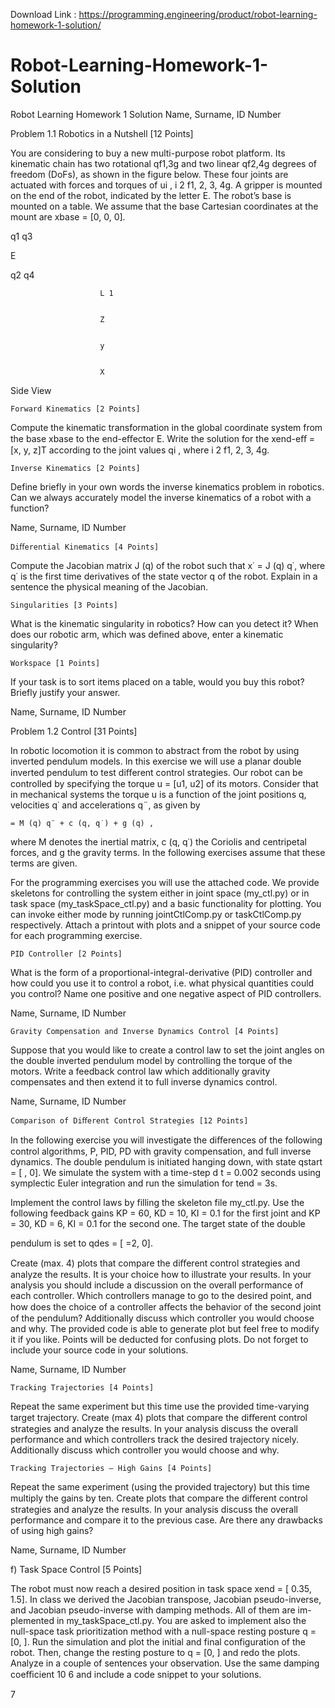 Download Link : https://programming.engineering/product/robot-learning-homework-1-solution/


# Robot-Learning-Homework-1-Solution
Robot Learning Homework 1 Solution
Name, Surname, ID Number

Problem 1.1 Robotics in a Nutshell [12 Points]

You are considering to buy a new multi-purpose robot platform. Its kinematic chain has two rotational qf1,3g and two linear qf2,4g degrees of freedom (DoFs), as shown in the figure below. These four joints are actuated with forces and torques of ui , i 2 f1, 2, 3, 4g. A gripper is mounted on the end of the robot, indicated by the letter E. The robot’s base is mounted on a table. We assume that the base Cartesian coordinates at the mount are xbase = [0, 0, 0].

q1 q3

E

q2 q4

                        L 1
                        	

                        Z
                        	

                        y
                        		

                        X

Side View

    Forward Kinematics [2 Points]

Compute the kinematic transformation in the global coordinate system from the base xbase to the end-eﬀector E. Write the solution for the xend-eﬀ = [x, y, z]T according to the joint values qi , where i 2 f1, 2, 3, 4g.

    Inverse Kinematics [2 Points]

Define briefly in your own words the inverse kinematics problem in robotics. Can we always accurately model the inverse kinematics of a robot with a function?

Name, Surname, ID Number

    Diﬀerential Kinematics [4 Points]

Compute the Jacobian matrix J (q) of the robot such that x˙ = J (q) q˙, where q˙ is the first time derivatives of the state vector q of the robot. Explain in a sentence the physical meaning of the Jacobian.

    Singularities [3 Points]

What is the kinematic singularity in robotics? How can you detect it? When does our robotic arm, which was defined above, enter a kinematic singularity?

    Workspace [1 Points]

If your task is to sort items placed on a table, would you buy this robot? Briefly justify your answer.

Name, Surname, ID Number

Problem 1.2 Control [31 Points]

In robotic locomotion it is common to abstract from the robot by using inverted pendulum models. In this exercise we will use a planar double inverted pendulum to test diﬀerent control strategies. Our robot can be controlled by specifying the torque u = [u1, u2] of its motors. Consider that in mechanical systems the torque u is a function of the joint positions q, velocities q˙ and accelerations q¨, as given by

    = M (q) q¨ + c (q, q˙) + g (q) ,

where M denotes the inertial matrix, c (q, q˙) the Coriolis and centripetal forces, and g the gravity terms. In the following exercises assume that these terms are given.

For the programming exercises you will use the attached code. We provide skeletons for controlling the system either in joint space (my_ctl.py) or in task space (my_taskSpace_ctl.py) and a basic functionality for plotting. You can invoke either mode by running jointCtlComp.py or taskCtlComp.py respectively. Attach a printout with plots and a snippet of your source code for each programming exercise.

    PID Controller [2 Points]

What is the form of a proportional-integral-derivative (PID) controller and how could you use it to control a robot, i.e. what physical quantities could you control? Name one positive and one negative aspect of PID controllers.

Name, Surname, ID Number

    Gravity Compensation and Inverse Dynamics Control [4 Points]

Suppose that you would like to create a control law to set the joint angles on the double inverted pendulum model by controlling the torque of the motors. Write a feedback control law which additionally gravity compensates and then extend it to full inverse dynamics control.

Name, Surname, ID Number

    Comparison of Diﬀerent Control Strategies [12 Points]

In the following exercise you will investigate the diﬀerences of the following control algorithms, P, PID, PD with gravity compensation, and full inverse dynamics. The double pendulum is initiated hanging down, with state qstart = [ , 0]. We simulate the system with a time-step d t = 0.002 seconds using symplectic Euler integration and run the simulation for tend = 3s.

Implement the control laws by filling the skeleton file my_ctl.py. Use the following feedback gains KP = 60, KD = 10, KI = 0.1 for the first joint and KP = 30, KD = 6, KI = 0.1 for the second one. The target state of the double

pendulum is set to qdes = [ =2, 0].

Create (max. 4) plots that compare the diﬀerent control strategies and analyze the results. It is your choice how to illustrate your results. In your analysis you should include a discussion on the overall performance of each controller. Which controllers manage to go to the desired point, and how does the choice of a controller aﬀects the behavior of the second joint of the pendulum? Additionally discuss which controller you would choose and why. The provided code is able to generate plot but feel free to modify it if you like. Points will be deducted for confusing plots. Do not forget to include your source code in your solutions.

Name, Surname, ID Number

    Tracking Trajectories [4 Points]

Repeat the same experiment but this time use the provided time-varying target trajectory. Create (max 4) plots that compare the diﬀerent control strategies and analyze the results. In your analysis discuss the overall performance and which controllers track the desired trajectory nicely. Additionally discuss which controller you would choose and why.

    Tracking Trajectories — High Gains [4 Points]

Repeat the same experiment (using the provided trajectory) but this time multiply the gains by ten. Create plots that compare the diﬀerent control strategies and analyze the results. In your analysis discuss the overall performance and compare it to the previous case. Are there any drawbacks of using high gains?

Name, Surname, ID Number

f) Task Space Control [5 Points]

The robot must now reach a desired position in task space xend = [ 0.35, 1.5]. In class we derived the Jacobian transpose, Jacobian pseudo-inverse, and Jacobian pseudo-inverse with damping methods. All of them are im-plemented in my_taskSpace_ctl.py. You are asked to implement also the null-space task prioritization method with a null-space resting posture q = [0, ]. Run the simulation and plot the initial and final configuration of the robot. Then, change the resting posture to q = [0, ] and redo the plots. Analyze in a couple of sentences your observation. Use the same damping coeﬃcient 10 6 and include a code snippet to your solutions.

7
